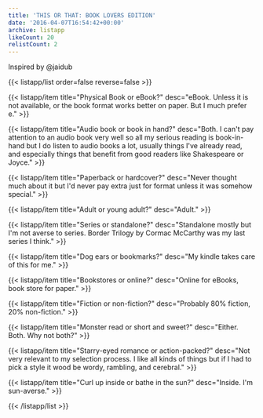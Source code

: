 ```yaml
---
title: 'THIS OR THAT: BOOK LOVERS EDITION'
date: '2016-04-07T16:54:42+00:00'
archive: listapp
likeCount: 20
relistCount: 2
---
```


Inspired by @jaidub

{{< listapp/list order=false reverse=false >}}

   {{< listapp/item title="Physical Book or eBook?"
      desc="eBook. Unless it is not available, or the book format works better on paper. But I much prefer e." >}}

   {{< listapp/item title="Audio book or book in hand?"
      desc="Both. I can't pay attention to an audio book very well so all my serious reading is book-in-hand but I do listen to audio books a lot, usually things I've already read, and especially things that benefit from good readers like Shakespeare or Joyce." >}}

   {{< listapp/item title="Paperback or hardcover?"
      desc="Never thought much about it but I'd never pay extra just for format unless it was somehow special." >}}

   {{< listapp/item title="Adult or young adult?"
      desc="Adult." >}}

   {{< listapp/item title="Series or standalone?"
      desc="Standalone mostly but I'm not averse to series. Border Trilogy by Cormac McCarthy was my last series I think." >}}

   {{< listapp/item title="Dog ears or bookmarks?"
      desc="My kindle takes care of this for me." >}}

   {{< listapp/item title="Bookstores or online?"
      desc="Online for eBooks, book store for paper." >}}

   {{< listapp/item title="Fiction or non-fiction?"
      desc="Probably 80% fiction, 20% non-fiction." >}}

   {{< listapp/item title="Monster read or short and sweet?"
      desc="Either. Both. Why not both?" >}}

   {{< listapp/item title="Starry-eyed romance or action-packed?"
      desc="Not very relevant to my selection process. I like all kinds of things but if I had to pick a style it wood be wordy, rambling, and cerebral." >}}

   {{< listapp/item title="Curl up inside or bathe in the sun?"
      desc="Inside. I'm sun-averse." >}}

{{< /listapp/list >}}
